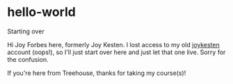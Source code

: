 # hello-world
Starting over

Hi Joy Forbes here, formerly Joy Kesten. I lost access to my old [joykesten](https://github.com/joykesten) account (oops!), so I'll just start over here and just let that one live. Sorry for the confusion. 

If you're here from Treehouse, thanks for taking my course(s)!
